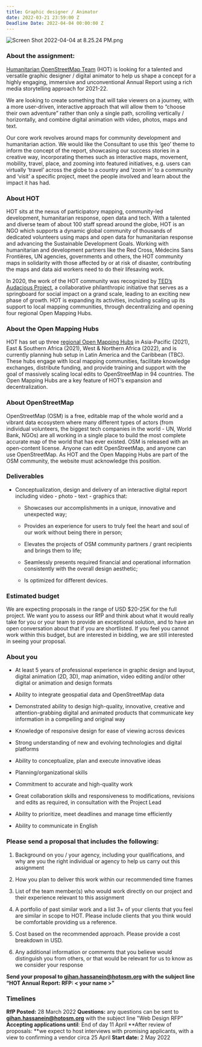 ```yaml
---
title: Graphic designer / Animator
date: 2022-03-21 23:59:00 Z
Deadline Date: 2022-04-04 00:00:00 Z
---
```


![Screen Shot 2022-04-04 at 8.25.24 PM.png](/uploads/Screen%20Shot%202022-04-04%20at%208.25.24%20PM.png)

### **About the assignment:**

[Humanitarian OpenStreetMap Team](https://www.hotosm.org/) (HOT) is looking for a talented and versatile graphic designer / digital animator to help us shape a concept for a highly engaging, immersive and unconventional Annual Report using a rich media storytelling approach for 2021-22.

We are looking to create something that will take viewers on a journey, with a more user-driven, interactive approach that will allow them to “choose their own adventure” rather than only a single path, scrolling vertically / horizontally, and combine digital animation with video, photos, maps and text.

Our core work revolves around maps for community development and humanitarian action. We would like the Consultant to use this ‘geo’ theme to inform the concept of the report, showcasing our success stories in a creative way, incorporating themes such as interactive maps, movement, mobility, travel, place, and zooming into featured initiatives, e.g. users can virtually ‘travel’ across the globe to a country and ‘zoom in’ to a community and ‘visit’ a specific project, meet the people involved and learn about the impact it has had.

### **About HOT**

HOT sits at the nexus of participatory mapping, community-led development, humanitarian response, open data and tech. With a talented and diverse team of about 100 staff spread around the globe, HOT is an NGO which supports a dynamic global community of thousands of dedicated volunteers using maps and open data for humanitarian response and advancing the Sustainable Development Goals. Working with humanitarian and development partners like the Red Cross, Médecins Sans Frontières, UN agencies, governments and others, the HOT community maps in solidarity with those affected by or at risk of disaster, contributing the maps and data aid workers need to do their lifesaving work.

In 2020, the work of the HOT community was recognized by [TED’s Audacious Project](https://www.ted.com/talks/rebecca_firth_can_we_call_it_a_world_map_if_it_s_missing_a_billion_people), a collaborative philanthropic initiative that serves as a springboard for social impact on a grand scale, leading to an exciting new phase of growth. HOT is expanding its activities, including scaling up its support to local mapping communities, through decentralizing and opening four regional Open Mapping Hubs.

### **About the Open Mapping Hubs**

HOT has set up three [regional Open Mapping Hubs](https://www.hotosm.org/hubs/) in Asia-Pacific (2021), East & Southern Africa (2021), West & Northern Africa (2022), and is currently planning hub setup in Latin America and the Caribbean (TBC). These hubs engage with local mapping communities, facilitate knowledge exchanges, distribute funding, and provide training and support with the goal of massively scaling local edits to OpenStreetMap in 94 countries. The Open Mapping Hubs are a key feature of HOT’s expansion and decentralization.

### **About OpenStreetMap**

OpenStreetMap (OSM) is a free, editable map of the whole world and a vibrant data ecosystem where many different types of actors (from individual volunteers, the biggest tech companies in the world - UN, World Bank, NGOs) are all working in a single place to build the most complete accurate map of the world that has ever existed. OSM is released with an open-content license. Anyone can edit OpenStreetMap, and anyone can use OpenStreetMap. As HOT and the Open Mapping Hubs are part of the OSM community, the website must acknowledge this position.

### **Deliverables**

* Conceptualization, design and delivery of an interactive digital report including video - photo - text - graphics that:

  * Showcases our accomplishments in a unique, innovative and unexpected way;

  * Provides an experience for users to truly feel the heart and soul of our work without being there in person;

  * Elevates the projects of OSM community partners / grant recipients and brings them to life;

  * Seamlessly presents required financial and operational information consistently with the overall design aesthetic;

  * Is optimized for different devices.

### **Estimated budget**

We are expecting proposals in the range of USD $20-25K for the full project. We want you to assess our RfP and think about what it would really take for you or your team to provide an exceptional solution, and to have an open conversation about that if you are shortlisted. If you feel you cannot work within this budget, but are interested in bidding, we are still interested in seeing your proposal.

### **About you**

* At least 5 years of professional experience in graphic design and layout, digital animation (2D, 3D), map animation, video editing and/or other digital or animation and design formats

* Ability to integrate geospatial data and OpenStreetMap data

* Demonstrated ability to design high-quality, innovative, creative and attention-grabbing digital and animated products that communicate key information in a compelling and original way

* Knowledge of responsive design for ease of viewing across devices

* Strong understanding of new and evolving technologies and digital platforms

* Ability to conceptualize, plan and execute innovative ideas

* Planning/organizational skills

* Commitment to accurate and high-quality work

* Great collaboration skills and responsiveness to modifications, revisions and edits as required, in consultation with the Project Lead

* Ability to prioritize, meet deadlines and manage time efficiently

* Ability to communicate in English

### **Please send a proposal that includes the following:**

1. Background on you / your agency, including your qualifications, and why are you the right individual or agency to help us carry out this assignment

2. How you plan to deliver this work within our recommended time frames

3. List of the team member(s) who would work directly on our project and their experience relevant to this assignment

4. A portfolio of past similar work and a list 3\+ of your clients that you feel are similar in scope to HOT. Please include clients that you think would be comfortable providing us a reference.

5. Cost based on the recommended approach. Please provide a cost breakdown in USD.

6. Any additional information or comments that you believe would distinguish you from others, or that would be relevant for us to know as we consider your response

**Send your proposal to [gihan.hassanein@hotosm.org](mailto:gihan.hassanein@hotosm.org) with the subject line “HOT Annual Report: RFP: < your name >”**

### **Timelines**

**RfP Posted:** 28 March 2022
**Questions:** any questions can be sent to **[gihan.hassanein@hotosm.org](mailto:gihan.hassanein@hotosm.org)** with the subject line "Web Design RFP"
**Accepting applications until**: End of day 11 April
**After review of proposals: **we expect to host interviews with promising applicants, with a view to confirming a vendor circa 25 April
**Start date:** 2 May 2022
